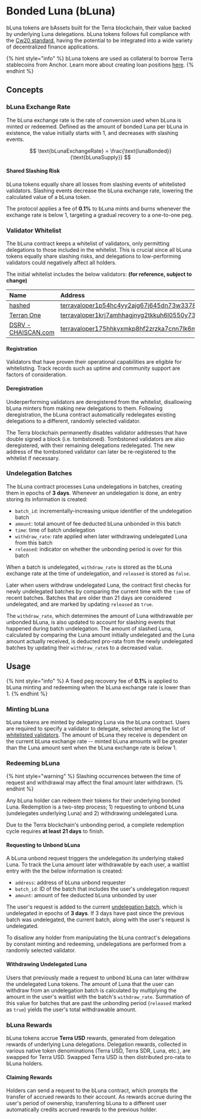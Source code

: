 # Bonded Luna \(bLuna\)

bLuna tokens are bAssets built for the Terra blockchain, their value backed by underlying Luna delegations. bLuna tokens follows full compliance with the [Cw20 standard](https://github.com/CosmWasm/cosmwasm-plus/blob/master/packages/cw20/README.md), having the potential to be integrated into a wide variety of decentralized finance applications.

{% hint style="info" %}
bLuna tokens are used as collateral to borrow Terra stablecoins from Anchor. Learn more about creating loan positions [here](../money-market.md).
{% endhint %}

## Concepts

### **bLuna Exchange Rate**

The bLuna exchange rate is the rate of conversion used when bLuna is minted or redeemed. Defined as the amount of bonded Luna per bLuna in existence, the value initially starts with 1, and decreases with slashing events.

$$
\text{bLunaExchangeRate} = \frac{\text{lunaBonded}} {\text{bLunaSupply}}
$$

#### Shared Slashing Risk

bLuna tokens equally share all losses from slashing events of whitelisted validators. Slashing events decrease the bLuna exchange rate, lowering the calculated value of a bLuna token.

The protocol applies a fee of **0.1%** to bLuna mints and burns whenever the exchange rate is below 1, targeting a gradual recovery to a one-to-one peg.



### Validator Whitelist

The bLuna contract keeps a whitelist of validators, only permitting delegations to those included in the whitelist. This is crucial since all bLuna tokens equally share slashing risks, and delegations to low-performing validators could negatively affect all holders.

The initial whitelist includes the below validators: **\(for reference, subject to change\)**

| Name | Address |
| :--- | :--- |
| [hashed](https://hashed.com) | [terravaloper1p54hc4yy2ajg67j645dn73w3378j6k05vmx9r9](https://finder.terra.money/columbus-4/validator/terravaloper1p54hc4yy2ajg67j645dn73w3378j6k05vmx9r9) |
| [Terran One](https://terran.one) | [terravaloper1krj7amhhagjnyg2tkkuh6l0550y733jnjnnlzy](https://finder.terra.money/columbus-4/validator/terravaloper1krj7amhhagjnyg2tkkuh6l0550y733jnjnnlzy) |
| [DSRV - CHAISCAN.com](https://www.chaiscan.com/) | [terravaloper175hhkyxmkp8hf2zrzka7cnn7lk6mudtv4uuu64](https://station.terra.money/validator/terravaloper175hhkyxmkp8hf2zrzka7cnn7lk6mudtv4uuu64) |

#### Registration

Validators that have proven their operational capabilities are eligible for whitelisting. Track records such as uptime and community support are factors of consideration.

#### Deregistration

Underperforming validators are deregistered from the whitelist, disallowing bLuna minters from making new delegations to them. Following deregistration, the bLuna contract automatically redelegates existing delegations to a different, randomly selected validator.

The Terra blockchain permanently disables validator addresses that have double signed a block \(i.e. tombstoned\). Tombstoned validators are also deregistered, with their remaining delegations redelegated. The new address of the tombstoned validator can later be re-registered to the whitelist if necessary.



### Undelegation Batches

The bLuna contract processes Luna undelegations in batches, creating them in epochs of **3 days**. Whenever an undelegation is done, an entry storing its information is created:

* `batch_id`: incrementally-increasing unique identifier of the undelegation batch
* `amount`: total amount of fee deducted bLuna unbonded in this batch
* `time`: time of batch undelegation
* `withdraw_rate`: rate applied when later withdrawing undelegated Luna from this batch
* `released`: indicator on whether the unbonding period is over for this batch

When a batch is undelegated, `withdraw_rate` is stored as the bLuna exchange rate at the time of undelegation, and `released` is stored as `false`.

Later when users withdraw undelegated Luna, the contract first checks for newly undelegated batches by comparing the current time with the `time` of recent batches. Batches that are older than 21 days are considered undelegated, and are marked by updating `released` as `true`.

The `withdraw_rate`, which determines the amount of Luna withdrawable per unbonded bLuna, is also updated to account for slashing events that happened during batch undelegation. The amount of slashed Luna, calculated by comparing the Luna amount initially undelegated and the Luna amount actually received, is deducted pro-rata from the newly undelegated batches by updating their `withdraw_rate`s to a decreased value.

## Usage

{% hint style="info" %}
A fixed peg recovery fee of **0.1%** is applied to bLuna minting and redeeming when the bLuna exchange rate is lower than 1.
{% endhint %}

### Minting bLuna

bLuna tokens are minted by delegating Luna via the bLuna contract. Users are required to specify a validator to delegate, selected among the list of [whitelisted validators](bonded-luna-bluna.md#validator-whitelist). The amount of bLuna they receive is dependent on the current bLuna exchange rate -- minted bLuna amounts will be greater than the Luna amount sent when the bLuna exchange rate is below 1.



### Redeeming bLuna

{% hint style="warning" %}
Slashing occurrences between the time of request and withdrawal may affect the final amount later withdrawn.
{% endhint %}

Any bLuna holder can redeem their tokens for their underlying bonded Luna. Redemption is a two-step process; 1\) requesting to unbond bLuna \(undelegates underlying Luna\) and 2\) withdrawing undelegated Luna.

Due to the Terra blockchain's unbonding period, a complete redemption cycle requires **at least 21 days** to finish. 

#### Requesting to Unbond bLuna

A bLuna unbond request triggers the undelegation its underlying staked Luna. To track the Luna amount later withdrawable by each user, a waitlist entry with the the below information is created: 

* `address`: address of bLuna unbond requester
* `batch_id`: ID of the batch that includes the user's undelegation request
* `amount`: amount of fee deducted bLuna unbonded by user

The user's request is added to the current [undelegation batch](bonded-luna-bluna.md#undelegation-batches), which is undelegated in epochs of **3 days**. If 3 days have past since the previous batch was undelegated, the current batch, along with the user's request is undelegated.

To disallow any holder from manipulating the bLuna contract's delegations by constant minting and redeeming, undelegations are performed from a randomly selected validator. 

#### Withdrawing Undelegated Luna

Users that previously made a request to unbond bLuna can later withdraw the undelegated Luna tokens. The amount of Luna that the user can withdraw from an undelegation batch is calculated by multiplying the amount in the user's waitlist with the batch's `withdraw_rate`. Summation of this value for batches that are past the unbonding period \(`released` marked as `true`\) yields the user's total withdrawable amount.



### bLuna Rewards

bLuna tokens accrue **Terra USD** rewards, generated from delegation rewards of underlying Luna delegations. Delegation rewards, collected in various native token denominations \(Terra USD, Terra SDR, Luna, etc.\), are swapped for Terra USD. Swapped Terra USD is then distributed pro-rata to bLuna holders.

#### Claiming Rewards

Holders can send a request to the bLuna contract, which prompts the transfer of accrued rewards to their account. As rewards accrue during the user's period of ownership, transferring bLuna to a different user automatically credits accrued rewards to the previous holder.

